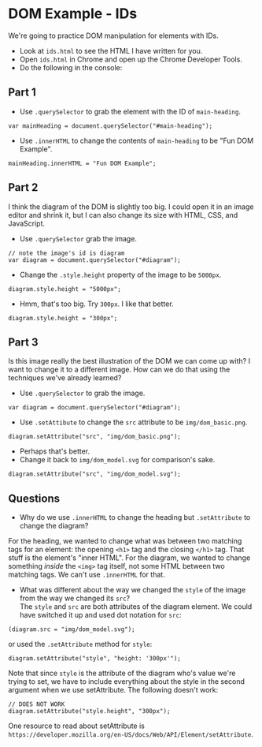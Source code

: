 # DOM Example - IDs

We're going to practice DOM manipulation for elements with IDs.

- Look at `ids.html` to see the HTML I have written for you.
- Open `ids.html` in Chrome and open up the Chrome Developer Tools.
- Do the following in the console:

## Part 1
- Use `.querySelector` to grab the element with the ID of `main-heading`.
```
var mainHeading = document.querySelector("#main-heading");
```
- Use `.innerHTML` to change the contents of `main-heading` to be "Fun
  DOM Example".
```
mainHeading.innerHTML = "Fun DOM Example";
```

## Part 2

I think the diagram of the DOM is slightly too big. I could open it in
an image editor and shrink it, but I can also change its size with
HTML, CSS, and JavaScript.

- Use `.querySelector` grab the image.
```
// note the image's id is diagram
var diagram = document.querySelector("#diagram");
```
- Change the `.style.height` property of the image to be `5000px`.
```
diagram.style.height = "5000px";
```
- Hmm, that's too big. Try `300px`.  I like that better.
```
diagram.style.height = "300px";
```


## Part 3

Is this image really the best illustration of the DOM we can come up
with? I want to change it to a different image.  How can we do that
using the techniques we've already learned?

- Use `.querySelector` to grab the image.
```
var diagram = document.querySelector("#diagram");
```
- Use `.setAttibute` to change the `src` attribute to be `img/dom_basic.png`.
```
diagram.setAttribute("src", "img/dom_basic.png");
```
- Perhaps that's better.
- Change it back to `img/dom_model.svg` for comparison's sake.
```
diagram.setAttribute("src", "img/dom_model.svg");
```

## Questions

- Why do we use `.innerHTML` to change the heading but `.setAttribute`
  to change the diagram?   
 
For the heading, we wanted to change what was between two matching tags for an element: the opening `<h1>` tag and the closing `</h1>` tag. That stuff is the element's "inner HTML".  For the diagram, we wanted to change something *inside* the `<img>` tag itself, not some HTML between two matching tags. We can't use `.innerHTML` for that.    

- What was different about the way we changed the `style` of the image
  from the way we changed its `src`?     
The `style` and `src` are both attributes of the diagram element. We could have switched it up and used dot notation for `src`:
```
(diagram.src = "img/dom_model.svg");
```
or used the `.setAttribute` method for `style`:
```
diagram.setAttribute("style", "height: '300px'");
```
Note that since `style` is the attribute of the diagram who's value we're trying to set, we have to include everything about the style in the second argument when we use setAttribute. The following doesn't work:
```
// DOES NOT WORK
diagram.setAttribute("style.height", "300px");
```
One resource to read about setAttribute is `https://developer.mozilla.org/en-US/docs/Web/API/Element/setAttribute`.

